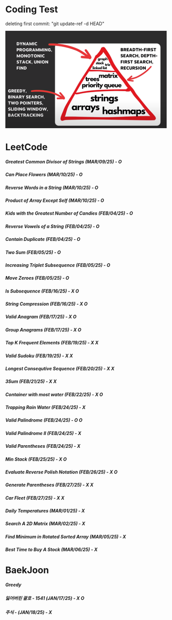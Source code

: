 # Coding Test

deleting first commit: "git update-ref -d HEAD"


![Image](image.png)

# LeetCode
##### Greatest Common Divisor of Strings (MAR/09/25) - O
##### Can Place Flowers (MAR/10/25) - O 
##### Reverse Words in a String (MAR/10/25) - O
##### Product of Array Except Self (MAR/10/25) - O
##### Kids with the Greatest Number of Candies (FEB/04/25) - O
##### Reverse Vowels of a String (FEB/04/25) - O
##### Contain Duplicate (FEB/04/25) - O
##### Two Sum (FEB/05/25) - O
##### Increasing Triplet Subsequence (FEB/05/25) - O
##### Move Zeroes (FEB/05/25) - O
##### Is Subsequence (FEB/16/25) - X O
##### String Compression (FEB/16/25) - X O
##### Valid Anagram (FEB/17/25) - X O
##### Group Anagrams (FEB/17/25) - X O
##### Top K Frequent Elements (FEB/19/25) - X X
##### Valid Sudoku (FEB/19/25) - X X
##### Longest Consequtive Sequence (FEB/20/25) - X X
##### 3Sum (FEB/21/25) - X X
##### Container with most water (FEB/22/25) - X O
##### Trapping Rain Water (FEB/24/25) - X
##### Valid Palindrome (FEB/24/25) - O O
##### Valid Palindrome II (FEB/24/25) - X
##### Valid Parentheses (FEB/24/25) - X
##### Min Stack (FEB/25/25) - X O
##### Evaluate Reverse Polish Notation (FEB/26/25) - X O
##### Generate Parentheses (FEB/27/25) - X X
##### Car Fleet (FEB/27/25) - X X
##### Daily Temperatures  (MAR/01/25) - X
##### Search A 2D Matrix (MAR/02/25) - X
##### Find Minimum in Rotated Sorted Array (MAR/05/25) - X
##### Best Time to Buy A Stock (MAR/06/25) - X      
# BaekJoon 
##### Greedy
##### 잃어버린 괄호 - 1541 (JAN/17/25) - X O
##### 주식 - (JAN/18/25) - X


